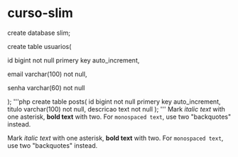 # curso-slim

create database slim;

create table usuarios(

id bigint not null primery key auto_increment,

email varchar(100) not null,

senha varchar(60) not null

);
'''php
create table posts(
id bigint not null primery key auto_increment,
titulo varchar(100) not null,
descricao text not null
);
'''
    Mark *italic text* with one asterisk, **bold text** with two.
    For ``monospaced text``, use two "backquotes" instead.

Mark *italic text* with one asterisk, **bold text** with two.
For ``monospaced text``, use two "backquotes" instead.
